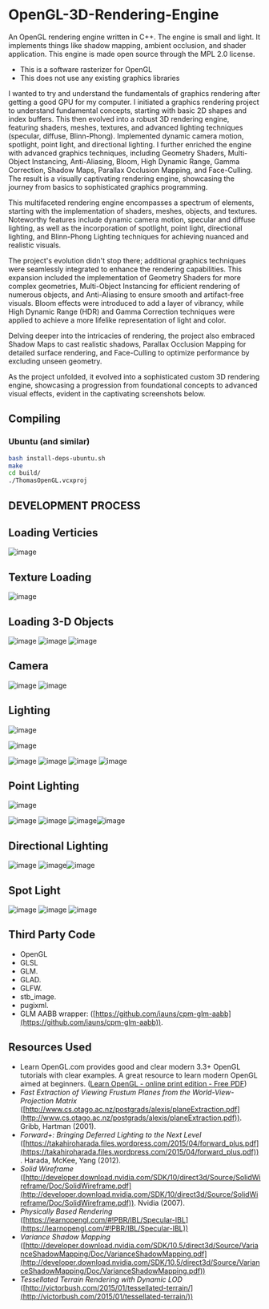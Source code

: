 # OpenGL-3D-Rendering-Engine
An OpenGL rendering engine written in C++. The engine is small and light. It implements things like shadow mapping, ambient occlusion, and shader application. This engine is made open source through the MPL 2.0 license.

* This is a software rasterizer for OpenGL
* This does not use any existing graphics libraries

I wanted to try and understand the fundamentals of graphics rendering after getting a good GPU for my computer. I initiated a graphics rendering project to understand fundamental concepts, starting with basic 2D shapes and index buffers. This then evolved into a robust 3D rendering engine, featuring shaders, meshes, textures, and advanced lighting techniques (specular, diffuse, Blinn-Phong). Implemented dynamic camera motion, spotlight, point light, and directional lighting.
I further enriched the engine with advanced graphics techniques, including Geometry Shaders, Multi-Object Instancing, Anti-Aliasing, Bloom, High Dynamic Range, Gamma Correction, Shadow Maps, Parallax Occlusion Mapping, and Face-Culling. The result is a visually captivating rendering engine, showcasing the journey from basics to sophisticated graphics programming.

This multifaceted rendering engine encompasses a spectrum of elements, starting with the implementation of shaders, meshes, objects, and textures. Noteworthy features include dynamic camera motion, specular and diffuse lighting, as well as the incorporation of spotlight, point light, directional lighting, and Blinn-Phong Lighting techniques for achieving nuanced and realistic visuals.

The project's evolution didn't stop there; additional graphics techniques were seamlessly integrated to enhance the rendering capabilities. This expansion included the implementation of Geometry Shaders for more complex geometries, Multi-Object Instancing for efficient rendering of numerous objects, and Anti-Aliasing to ensure smooth and artifact-free visuals. Bloom effects were introduced to add a layer of vibrancy, while High Dynamic Range (HDR) and Gamma Correction techniques were applied to achieve a more lifelike representation of light and color.

Delving deeper into the intricacies of rendering, the project also embraced Shadow Maps to cast realistic shadows, Parallax Occlusion Mapping for detailed surface rendering, and Face-Culling to optimize performance by excluding unseen geometry.

As the project unfolded, it evolved into a sophisticated custom 3D rendering engine, showcasing a progression from foundational concepts to advanced visual effects, evident in the captivating screenshots below.

## Compiling
### Ubuntu (and similar)

```sh
bash install-deps-ubuntu.sh
make
cd build/
./ThomasOpenGL.vcxproj
```

## DEVELOPMENT PROCESS

## Loading Verticies
![image](https://github.com/ThomasOli/OpenGL-3D-Rendering-/assets/51518411/02b8ea63-7a48-4bdf-9a18-0d06ba6b9c88)

## Texture Loading
![image](https://github.com/ThomasOli/OpenGL-3D-Rendering-/assets/51518411/788b8765-4116-4332-babd-b587d3265a01)

## Loading 3-D Objects
![image](https://github.com/ThomasOli/OpenGL-3D-Rendering-/assets/51518411/c5fa3f60-68c7-4105-9d0a-0d63eab72481)
![image](https://github.com/ThomasOli/OpenGL-3D-Rendering-/assets/51518411/6fbe571b-1ac2-4ad3-bf37-d7bb3de83074)
![image](https://github.com/ThomasOli/OpenGL-3D-Rendering-/assets/51518411/8293cce4-becb-4104-b77d-e867c2166dbb)

## Camera 
![image](https://github.com/ThomasOli/OpenGL-3D-Rendering-/assets/51518411/2346bb7a-635c-4767-b663-6074c1cd088e)
![image](https://github.com/ThomasOli/OpenGL-3D-Rendering-/assets/51518411/83bcb3b5-f10f-4659-aa31-8228cc1e9c05)

## Lighting
![image](https://github.com/ThomasOli/OpenGL-3D-Rendering-/assets/51518411/53e093c8-86fb-4d1f-932a-07c607b6bac9)

![image](https://github.com/ThomasOli/OpenGL-3D-Rendering-/assets/51518411/ad4418ce-3c7f-4832-b10a-b8fc31db758a)

![image](https://github.com/ThomasOli/OpenGL-3D-Rendering-/assets/51518411/b45b0b95-0dc1-43f2-957d-96535f7704bd)
![image](https://github.com/ThomasOli/OpenGL-3D-Rendering-/assets/51518411/37c34bf4-3c75-4647-9d5d-242dd8d3c6f7) ![image](https://github.com/ThomasOli/OpenGL-3D-Rendering-/assets/51518411/e1969fe3-56f7-4799-a96c-18d2aeef6a0f) ![image](https://github.com/ThomasOli/OpenGL-3D-Rendering-/assets/51518411/fd322e9a-0fb4-4d26-99a0-fecafb0cea41)

## Point Lighting 
![image](https://github.com/ThomasOli/OpenGL-3D-Rendering-/assets/51518411/95ddd32b-1da7-4766-bd70-05dcd9c18717)

![image](https://github.com/ThomasOli/OpenGL-3D-Rendering-/assets/51518411/97b88389-a751-4b41-91c6-6226e7da7bed)
![image](https://github.com/ThomasOli/OpenGL-3D-Rendering-/assets/51518411/579b8192-a0da-4c6b-914e-5cb7f6633e44) ![image](https://github.com/ThomasOli/OpenGL-3D-Rendering-/assets/51518411/313ff162-6267-485c-b5fc-7c7f48f558ff)![image](https://github.com/ThomasOli/OpenGL-3D-Rendering-/assets/51518411/01358389-8bae-48e4-a7a1-69508a0b6c52)


## Directional Lighting

![image](https://github.com/ThomasOli/OpenGL-3D-Rendering-/assets/51518411/f961f48d-748d-4d9b-a873-b5fe093e6ea0)
![image](https://github.com/ThomasOli/OpenGL-3D-Rendering-/assets/51518411/3b056daf-63f7-4e80-909d-091d774f23d4)![image](https://github.com/ThomasOli/OpenGL-3D-Rendering-/assets/51518411/bfdbf8a5-f934-4070-896a-64166e4e9321)

## Spot Light 
![image](https://github.com/ThomasOli/OpenGL-3D-Rendering-/assets/51518411/cff37218-5ca5-4a5a-89e4-ea91d0801f65)
![image](https://github.com/ThomasOli/OpenGL-3D-Rendering-/assets/51518411/4d173057-cfa7-4069-ba94-03e5467655e9)
![image](https://github.com/ThomasOli/OpenGL-3D-Rendering-/assets/51518411/750a04ab-61fc-44aa-adac-1aabc2cfed43)


## Third Party Code
* OpenGL
* GLSL
* GLM.
* GLAD.
* GLFW.
* stb_image.
* pugixml.
* GLM AABB wrapper: ([https://github.com/iauns/cpm-glm-aabb](https://github.com/iauns/cpm-glm-aabb)).

## Resources Used
*  Learn OpenGL.com provides good and clear modern 3.3+ OpenGL tutorials with clear examples. A great resource to learn modern OpenGL aimed at beginners. ([Learn OpenGL - online print edition - Free PDF](https://learnopengl.com/book/book_pdf.pdf))
*  _Fast Extraction of Viewing Frustum Planes from the World-View-Projection Matrix_ ([http://www.cs.otago.ac.nz/postgrads/alexis/planeExtraction.pdf](http://www.cs.otago.ac.nz/postgrads/alexis/planeExtraction.pdf)). Gribb, Hartman (2001).
* _Forward+: Bringing Deferred Lighting to the Next Level_ ([https://takahiroharada.files.wordpress.com/2015/04/forward_plus.pdf](https://takahiroharada.files.wordpress.com/2015/04/forward_plus.pdf)). Harada, McKee, Yang (2012).
* _Solid Wireframe_ ([http://developer.download.nvidia.com/SDK/10/direct3d/Source/SolidWireframe/Doc/SolidWireframe.pdf](http://developer.download.nvidia.com/SDK/10/direct3d/Source/SolidWireframe/Doc/SolidWireframe.pdf)). Nvidia (2007).
* _Physically Based Rendering_ ([https://learnopengl.com/#!PBR/IBL/Specular-IBL](https://learnopengl.com/#!PBR/IBL/Specular-IBL))
* _Variance Shadow Mapping_ ([http://developer.download.nvidia.com/SDK/10.5/direct3d/Source/VarianceShadowMapping/Doc/VarianceShadowMapping.pdf](http://developer.download.nvidia.com/SDK/10.5/direct3d/Source/VarianceShadowMapping/Doc/VarianceShadowMapping.pdf))
* _Tessellated Terrain Rendering with Dynamic LOD_ ([http://victorbush.com/2015/01/tessellated-terrain/](http://victorbush.com/2015/01/tessellated-terrain/))
